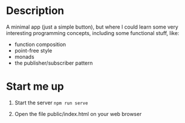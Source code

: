 # Description

A minimal app (just a simple button), but where I could learn some very interesting programming concepts, including some functional stuff, like:
- function composition
- point-free style
- monads
- the publisher/subscriber pattern

# Start me up

1. Start the server
`npm run serve`

2. Open the file public/index.html on your web browser
